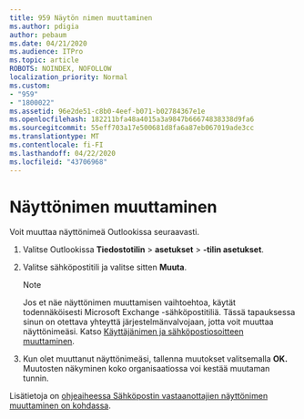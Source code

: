 ```yaml
---
title: 959 Näytön nimen muuttaminen
ms.author: pdigia
author: pebaum
ms.date: 04/21/2020
ms.audience: ITPro
ms.topic: article
ROBOTS: NOINDEX, NOFOLLOW
localization_priority: Normal
ms.custom:
- "959"
- "1800022"
ms.assetid: 96e2de51-c8b0-4eef-b071-b02784367e1e
ms.openlocfilehash: 182211bfa48a4015a3a9847b66674838338d9fa6
ms.sourcegitcommit: 55eff703a17e500681d8fa6a87eb067019ade3cc
ms.translationtype: MT
ms.contentlocale: fi-FI
ms.lasthandoff: 04/22/2020
ms.locfileid: "43706968"
---
```

# <a name="change-your-display-name"></a>Näyttönimen muuttaminen
  
Voit muuttaa näyttönimeä Outlookissa seuraavasti.
  
1. Valitse Outlookissa **Tiedostotilin** \> **asetukset** \> **-tilin asetukset**.

2. Valitse sähköpostitili ja valitse sitten **Muuta**.

    > [!NOTE]
    > Jos et näe näyttönimen muuttamisen vaihtoehtoa, käytät todennäköisesti Microsoft Exchange -sähköpostitiliä. Tässä tapauksessa sinun on otettava yhteyttä järjestelmänvalvojaan, jotta voit muuttaa näyttönimeäsi. Katso [Käyttäjänimen ja sähköpostiosoitteen muuttaminen](https://docs.microsoft.com/office365/admin/add-users/change-a-user-name-and-email-address).
  
3. Kun olet muuttanut näyttönimeäsi, tallenna muutokset valitsemalla **OK.** Muutosten näkyminen koko organisaatiossa voi kestää muutaman tunnin.

Lisätietoja on [ohjeaiheessa Sähköpostin vastaanottajien näyttönimen muuttaminen on kohdassa](https://support.office.com/article/2b53331a-ba2a-4803-88dc-ac9fe376c8a9.aspx).
  
